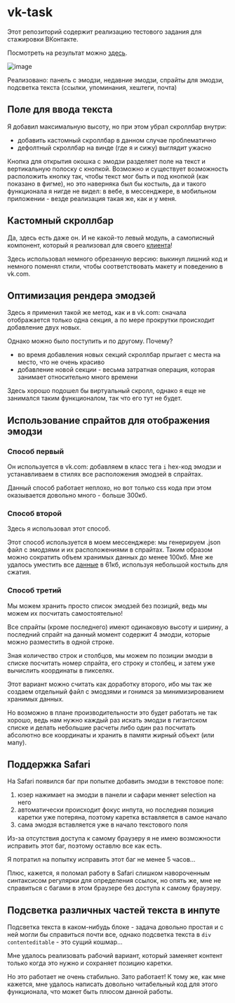 # vk-task

Этот репозиторий содержит реализацию тестового задания для стажировки ВКонтакте.

Посмотреть на результат можно [здесь](https://danyadev.github.io/vk-task/).

![image](https://user-images.githubusercontent.com/35631027/122751944-0d4e5a00-d299-11eb-87f4-0f178110cd2d.png)

Реализовано: панель с эмодзи, недавние эмодзи, спрайты для эмодзи, подсветка текста (ссылки, упоминания, хештеги, почта)

## Поле для ввода текста

Я добавил максимальную высоту, но при этом убрал скроллбар внутри:
- добавить кастомный скроллбар в данном случае проблематично
- дефолтный скроллбар на винде (где я и сижу) выглядит ужасно

Кнопка для открытия окошка с эмодзи разделяет поле на текст и вертикальную полоску с кнопкой.
Возможно и существует возможность расположить кнопку так, чтобы текст мог быть и под кнопкой
(как показано в фигме), но это наверняка был бы костыль, да и такого функционала я нигде не видел:
в вебе, в мессенджере, в мобильном приложении - везде реализация такая же, как и у меня.

## Кастомный скроллбар

Да, здесь есть даже он. И не какой-то левый модуль, а самописный компонент, который я
реализовал для своего [клиента](https://github.com/danyadev/vk-desktop)!

Здесь использовал немного обрезанную версию: выкинул лишний код и немного поменял стили,
чтобы соответствовать макету и поведению в vk.com.

## Оптимизация рендера эмодзей

Здесь я применил такой же метод, как и в vk.com:
сначала отображается только одна секция, а по мере прокрутки происходит
добавление двух новых.

Однако можно было поступить и по другому. Почему?
* во время добавления новых секций скроллбар прыгает с места на место, что не очень красиво
* добавление новой секции - весьма затратная операция, которая занимает относительно много времени

Здесь хорошо подошел бы виртуальный скролл, однако я еще не занимался таким функционалом,
так что его тут не будет.

## Использование спрайтов для отображения эмодзи

### Способ первый

Он используется в vk.com: добавляем в класс тега `i` hex-код эмодзи и устанавливаем
в стилях все расположения эмодзей в спрайтах.

Данный способ работает неплохо, но вот только css кода при этом оказывается довольно
много - больше 300кб.

### Способ второй

Здесь я использовал этот способ.

Этот способ используется в моем мессенджере: мы генерируем .json файл с
эмодзями и их расположениями в спрайтах. Таким образом можно сократить объем хранимых
данных до менее 100кб. Мне же удалось уместить все
[данные](https://github.com/danyadev/vk-desktop/blob/master/src/js/json/localEmoji.json)
в 61кб, используя небольшой костыль для сжатия.

### Способ третий

Мы можем хранить просто список эмодзей без позиций, ведь мы можем их посчитать самостоятельно!

Все спрайты (кроме последнего) имеют одинаковую высоту и ширину, а последний спрайт на данный
момент содержит 4 эмодзи, которые можно разместить в одной строке.

Зная количество строк и столбцов, мы можем по позиции эмодзи в списке посчитать
номер спрайта, его строку и столбец, и затем уже вычислить координаты в пикселях.

Этот вариант можно считать как доработку второго, ибо мы так же создаем отдельный файл
с эмодзями и гонимся за минимизированием хранимых данных.

Но возможно в плане производительности это будет работать не так хорошо,
ведь нам нужно каждый раз искать эмодзи в гигантском списке и делать небольшие расчеты
либо один раз посчитать абсолютно все координаты и хранить в памяти жирный объект (или мапу).

## Поддержка Safari

На Safari появился баг при попытке добавить эмодзи в текстовое поле:
1) юзер нажимает на эмодзи в панели и сафари меняет selection на него
2) автоматически происходит фокус инпута, но последняя позиция каретки уже потеряна,
поэтому каретка вставляется в самое начало
3) сама эмодзя вставляется уже в начало текстового поля

Из-за отсутствия доступа к самому браузеру я не имею возможности исправить этот баг,
поэтому оставлю все как есть.

Я потратил на попытку исправить этот баг не менее 5 часов...

Плюс, кажется, я поломал работу в Safari слишком навороченным синтаксисом регулярки
для определения ссылок, но опять же, мне не справиться с багами в этом браузере
без доступа к самому браузеру.

## Подсветка различных частей текста в инпуте

Подсветка текста в каком-нибудь блоке - задача довольно простая и с ней могли бы
справиться почти все, однако подсветка текста в `div contenteditable` - это сущий кошмар...

Мне удалось реализовать рабочий вариант, который заменяет контент только когда это нужно
и сохраняет позицию каретки.

Но это работает не очень стабильно. Зато работает! К тому же, как мне кажется, мне удалось
написать довольно читабельный код для этого функционала, что может быть плюсом данной работы.
